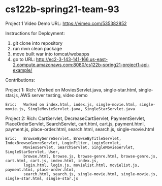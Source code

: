 # cs122b-spring21-team-93

Project 1 Video Demo URL: https://vimeo.com/535382852

Instructions for Deployment:
1. git clone into repository
2. run mvn clean package
3. move built war into tomcat/webapps
4. go to URL: http://ec2-3-143-141-166.us-east-2.compute.amazonaws.com:8080/cs122b-spring21-project1-api-example/

Contributions:

Project 1:
    Rich:   Worked on MoviesServlet.java, single-star.html, single-star.js, AWS server testing, video demo

    Eric:   Worked on index.html, index.js, single-movie.html, single-movie.js, SingleMovieServlet.java, SingleStarServlet.java

Project 2:
    Rich:   CartServlet, DecreaseCartServlet, PaymentServlet, PlaceOrderServlet, SearchServlet,
            cart.html, cart.js, payment.html, payment.js, place-order.html, search.html, search.js,
            single-movie.html

    Eric:   BrowseByGenreServlet, BrowseByTitleServlet, IndexBrowseGenreServlet, LoginFilter, LoginServlet,
            MoviesServlet, SearchServlet, SingleMovieServlet, SingleStarServlet, User,
            browse.html, browse.js, browse-genre.html, browse-genre.js, cart.html, cart.js, index.html, index.js,
            login.html, login.js, movielist.html, movielist.js, payment.html, place-order.html,
            search.html, search.js, single-movie.html, single-movie.js, single-star.html, single-star.js
